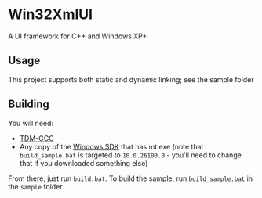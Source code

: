 # Win32XmlUI
A UI framework for C++ and Windows XP+

## Usage
This project supports both static and dynamic linking; see the sample folder

## Building
You will need:
* [TDM-GCC](https://jmeubank.github.io/tdm-gcc/)
* Any copy of the [Windows SDK](https://go.microsoft.com/fwlink/?linkid=2317808) that has mt.exe (note that `build_sample.bat` is targeted to `10.0.26100.0` - you'll need to change that if you downloaded something else)

From there, just run `build.bat`. To build the sample, run `build_sample.bat` in the `sample` folder.
